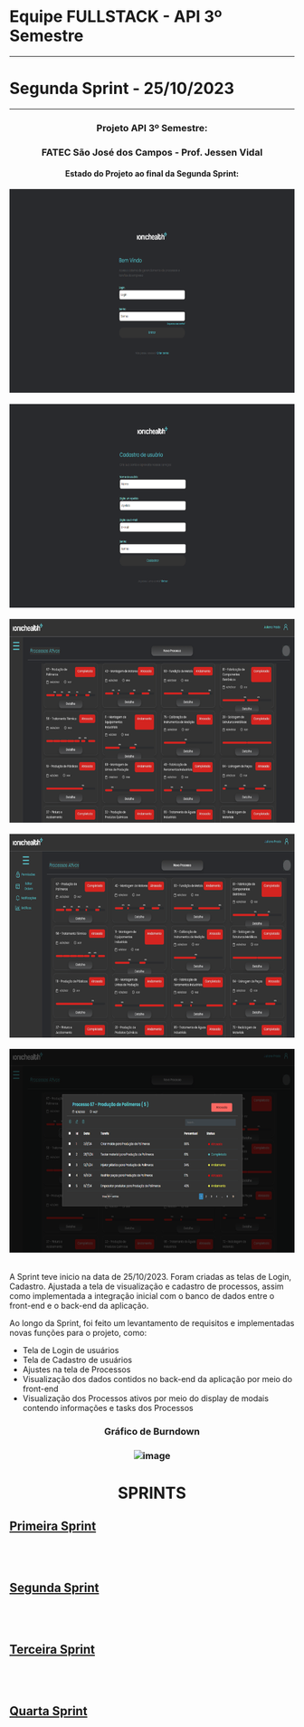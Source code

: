 
Equipe FULLSTACK - API 3º Semestre
==================================
**********************************
  Segunda Sprint - 25/10/2023
  ============================
  ****************************
###  <div align="center"> Projeto API 3º Semestre: </div>
  ### <div align="center"> FATEC São José dos Campos - Prof. Jessen Vidal </div>



  #### <div align="center"> Estado do Projeto ao final da Segunda Sprint: </div>
  
  <div align="center"> <img src="/readme/login.png "width="640" height="360"> </div>
  <br>
  <div align="center"> <img src="/readme/cadastro.png "width="640" height="360"> </div>
  <br>
  <div align="center"> <img src="/readme/processos.png "width="640" height="360"> </div>
  <br>
  <div align="center"> <img src="/readme/processos_abas.png "width="640" height="360"> </div>
  <br>
  <div align="center"> <img src="/readme/processos_modais.png "width="640" height="360"> </div>
  <br>
  
  

 
 
A Sprint teve inicio na data de 25/10/2023. Foram criadas as telas de Login, Cadastro. Ajustada a tela de visualização e cadastro de processos, assim como implementada a integração inicial com o banco de dados entre o front-end e o back-end da aplicação.






Ao longo da Sprint, foi feito um levantamento de requisitos e implementadas novas funções para o projeto, como:


- Tela de Login de usuários
- Tela de Cadastro de usuários
- Ajustes na tela de Processos
- Visualização dos dados contidos no back-end da aplicação por meio do front-end
- Visualização dos Processos ativos por meio do display de modais contendo informações e tasks dos Processos
  

### <p align = "center">Gráfico de Burndown


### <p align = "center">![image]()
  
  
  # <p align="center">SPRINTS

  ## <a href="https://github.com/Equipe-FULLSTACK/API-3/tree/Sprint1">Primeira Sprint</a>
  ## <br>
  ## <a href="">Segunda Sprint</a>
  ## <br>
  ## <a href="">Terceira Sprint</a>
  ## <br>
  ## <a href="">Quarta Sprint</a>

